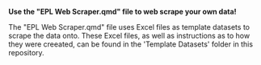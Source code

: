 **Use the "EPL Web Scraper.qmd" file to web scrape your own data!**

The "EPL Web Scraper.qmd" file uses Excel files as template datasets to scrape the data onto. These Excel files, as well as instructions as to how they were creeated, can be found in the 'Template Datasets' folder in this repository. 
